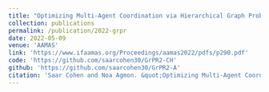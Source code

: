 ```yaml
---
title: "Optimizing Multi-Agent Coordination via Hierarchical Graph Probabilistic Recursive Reasoning"
collection: publications
permalink: /publication/2022-grpr
date: 2022-05-09
venue: 'AAMAS'
link: 'https://www.ifaamas.org/Proceedings/aamas2022/pdfs/p290.pdf'
code: 'https://github.com/saarcohen30/GrPR2-CH'
github: 'https://github.com/saarcohen30/GrPR2-A'
citation: 'Saar Cohen and Noa Agmon. &quot;Optimizing Multi-Agent Coordination via Hierarchical Graph Probabilistic Recursive Reasoning.&quot; <i>In AAMAS 2022: Proceedings of the 21st International Conference on Autonomous Agents and Multiagent Systems<\i>, 2022.'
---
```

